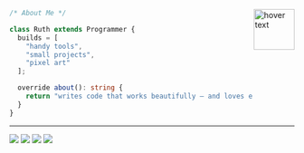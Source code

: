 <p></p>
<img src="https://raw.githubusercontent.com/hercodebase/gitmon-server/refs/heads/feat/setup/src/example-gitmon-2.png" width="72" title="hover text" align="right">

```ts
/* About Me */
```

```ts
class Ruth extends Programmer {
  builds = [
    "handy tools",
    "small projects",
    "pixel art"
  ];

  override about(): string {
    return "writes code that works beautifully — and loves every minute of it";
  }
}
```

<hr />

<p align="left">
  <img src="https://img.shields.io/badge/YouTube%20Channel-c4302b?logo=youtube"></img>
  <img src="https://img.shields.io/badge/My%20Games-FA5C5C?logo=itchdotio&logoColor=white"></img>
  <img src="https://img.shields.io/badge/Bluesky-3454C2?logo=bluesky&logoColor=white"></img>
  <img src="https://img.shields.io/badge/Buy%20Me%20a%20Coffee-FFDD00?logo=buymeacoffee&logoColor=black"></img>
</p>
